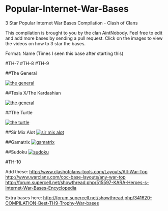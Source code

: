 # Popular-Internet-War-Bases
3 Star Popular Internet War Bases Compilation - Clash of Clans

This compilation is brought to you by the clan AintNobody. Feel free to edit and add more bases by sending a pull request. Click on the images to view the videos on how to 3 star the bases.

Format: Name (Times I seen this base after starting this)

#TH-7
#TH-8
#TH-9

##The General

<a href="./TH9/The%20General.md">![the general](http://www.onehiveclan.com/uploads/2/8/8/6/28864503/3320575_orig.png)</a>

##Tesla X/The Kardashian

<a href="./TH9/Tesla-X,%20The%20Kardashian.md">![the general](http://www.onehiveclan.com/uploads/2/8/8/6/28864503/7759018_orig.png)</a>

##The Turtle

<a href="./TH9/The%20Turtle.md">![the turtle](http://www.onehiveclan.com/uploads/2/8/8/6/28864503/3047222_orig.png)</a>

##Sir Mix Alot
<a href="./TH9/Sir%20Mix%20Alot.md">![sir mix alot](http://www.onehiveclan.com/uploads/2/8/8/6/28864503/8196502_orig.png)</a>

##Gamatrix
<a href="./TH9/Gamatrix.md">![gamatrix](http://www.onehiveclan.com/uploads/2/8/8/6/28864503/4980940_orig.png)</a>

##Sudoku
<a href="./TH9/Sudoku.md">![sudoku](http://www.onehiveclan.com/uploads/2/8/8/6/28864503/7563113_orig.png)</a>


#TH-10

Add these:
http://www.clashofclans-tools.com/Layouts/All-War-Top
http://www.warclans.com/coc-base-layouts/any-war-top
http://forum.supercell.net/showthread.php/515597-KARA-Heroes-s-Internet-War-Bases-Encyclopedia

Extra bases here:
http://forum.supercell.net/showthread.php/341620-COMPILATION-Best-TH9-Trophy-War-bases

